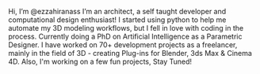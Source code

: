 Hi, I’m @ezzahiranass
I’m an architect, a self taught developer and computational design enthusiast!
I started using python to help me automate my 3D modeling workflows, but I fell in love with coding in the process.
Currently doing a PhD on Artificial Intelligence as a Parametric Designer.
I have worked on 70+ development projects as a freelancer, mainly in the field of 3D - creating Plug-ins for Blender, 3ds Max & Cinema 4D.
Also, I'm working on a few fun projects, Stay Tuned!
<!---
ezzahiranass/ezzahiranass is a ✨ special ✨ repository because its `README.md` (this file) appears on your GitHub profile.
You can click the Preview link to take a look at your changes.
--->
